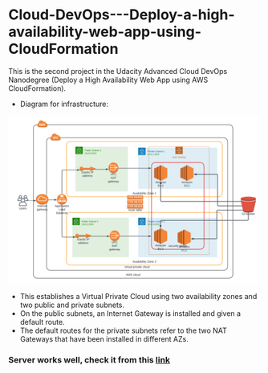 # Cloud-DevOps---Deploy-a-high-availability-web-app-using-CloudFormation
This is the second project in the Udacity Advanced Cloud DevOps Nanodegree (Deploy a High Availability Web App using AWS CloudFormation).


- Diagram for infrastructure:
<img src="Omar - Udacity Project 2 - Cloud DevOps.png" >

- This establishes a Virtual Private Cloud using two availability zones and two public and private subnets. 
 -   On the public subnets, an Internet Gateway is installed and given a default route. 
 -   The default routes for the private subnets refer to the two NAT Gateways that have been installed in different AZs.

### Server works well, check it from this [link](http://omar-webse-fylupg2dp171-1416431508.us-east-1.elb.amazonaws.com/)
